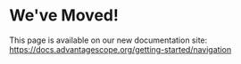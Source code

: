 # We've Moved!

This page is available on our new documentation site: https://docs.advantagescope.org/getting-started/navigation
